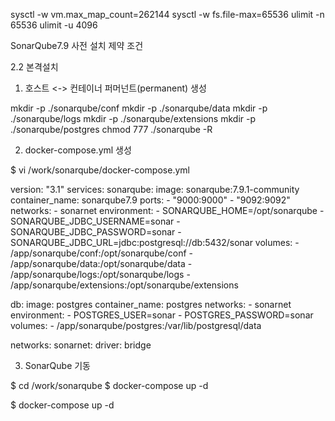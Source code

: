 sysctl -w vm.max_map_count=262144
sysctl -w fs.file-max=65536
ulimit -n 65536
ulimit -u 4096

SonarQube7.9 사전 설치 제약 조건

2.2 본격설치
1) 호스트 <-> 컨테이너 퍼머넌트(permanent) 생성

mkdir -p ./sonarqube/conf
mkdir -p ./sonarqube/data
mkdir -p ./sonarqube/logs
mkdir -p ./sonarqube/extensions
mkdir -p ./sonarqube/postgres
chmod 777 ./sonarqube -R

2) docker-compose.yml 생성

$ vi /work/sonarqube/docker-compose.yml

version: "3.1"
services:
  sonarqube:
    image: sonarqube:7.9.1-community
    container_name: sonarqube7.9
    ports:
      - "9000:9000"
      - "9092:9092"
    networks:
      - sonarnet
    environment:
      - SONARQUBE_HOME=/opt/sonarqube
      - SONARQUBE_JDBC_USERNAME=sonar
      - SONARQUBE_JDBC_PASSWORD=sonar
      - SONARQUBE_JDBC_URL=jdbc:postgresql://db:5432/sonar
    volumes:
      - /app/sonarqube/conf:/opt/sonarqube/conf
      - /app/sonarqube/data:/opt/sonarqube/data
      - /app/sonarqube/logs:/opt/sonarqube/logs
      - /app/sonarqube/extensions:/opt/sonarqube/extensions
 
  db:
    image: postgres
    container_name: postgres
    networks:
      - sonarnet
    environment:
      - POSTGRES_USER=sonar
      - POSTGRES_PASSWORD=sonar
    volumes:
      - /app/sonarqube/postgres:/var/lib/postgresql/data
 
networks:
  sonarnet:
    driver: bridge

3) SonarQube 기동

$ cd /work/sonarqube
$ docker-compose up -d


$ docker-compose up -d